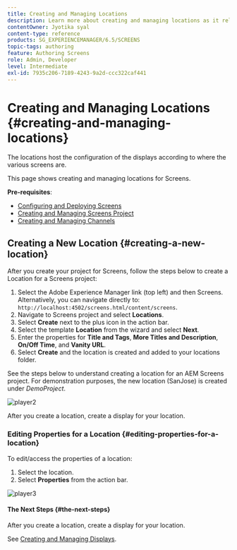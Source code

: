 ```yaml
---
title: Creating and Managing Locations
description: Learn more about creating and managing locations as it relates to AEM Screens.
contentOwner: Jyotika syal
content-type: reference
products: SG_EXPERIENCEMANAGER/6.5/SCREENS
topic-tags: authoring
feature: Authoring Screens
role: Admin, Developer
level: Intermediate
exl-id: 7935c206-7189-4243-9a2d-ccc322caf441
---
```

# Creating and Managing Locations {#creating-and-managing-locations}

The locations host the configuration of the displays according to where the various screens are.

This page shows creating and managing locations for Screens.

**Pre-requisites**:

* [Configuring and Deploying Screens](configuring-screens-introduction.md)
* [Creating and Managing Screens Project](creating-a-screens-project.md)
* [Creating and Managing Channels](managing-channels.md)

## Creating a New Location {#creating-a-new-location}

After you create your project for Screens, follow the steps below to create a Location for a Screens project:

1. Select the Adobe Experience Manager link (top left) and then Screens. Alternatively, you can navigate directly to: `http://localhost:4502/screens.html/content/screens`.
1. Navigate to Screens project and select **Locations**.
1. Select **Create** next to the plus icon in the action bar.
1. Select the template **Location** from the wizard and select **Next**.
1. Enter the properties for **Title and Tags**, **More Titles and Description**, **On/Off Time**, and **Vanity URL**.
1. Select **Create** and the location is created and added to your locations folder.

See the steps below to understand creating a location for an AEM Screens project. For demonstration purposes, the new location (SanJose) is created under *DemoProject*.

![player2](assets/player2.gif)

After you create a location, create a display for your location.

### Editing Properties for a Location {#editing-properties-for-a-location}

To edit/access the properties of a location:

1. Select the location.
1. Select **Properties** from the action bar.

![player3](assets/player3.gif)

#### The Next Steps {#the-next-steps}

After you create a location, create a display for your location.

See [Creating and Managing Displays](managing-displays.md).
